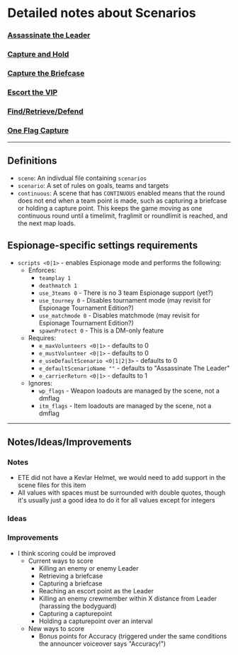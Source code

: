 # Detailed notes about Scenarios
### [Assassinate the Leader](ATL.md)
### [Capture and Hold](CNH.md)
### [Capture the Briefcase](CTB.md)
### [Escort the VIP](ETV.md)
### [Find/Retrieve/Defend](FRD.md)
### [One Flag Capture](OFC.md)
---
## Definitions

* `scene`: An indivdual file containing `scenarios`
* `scenario`: A set of rules on goals, teams and targets
* `continuous`: A scene that has `CONTINUOUS` enabled means that the round does not end when a team point is made, such as capturing a briefcase or holding a capture point.  This keeps the game moving as one continuous round until a timelimit, fraglimit or roundlimit is reached, and the next map loads.

## Espionage-specific settings requirements

* `scripts <0|1>` - enables Espionage mode and performs the following:
    * Enforces:
        * `teamplay 1`
        * `deathmatch 1`
        * `use_3teams 0` - There is no 3 team Espionage support (yet?)
        * `use_tourney 0` - Disables tournament mode (may revisit for Espionage Tournament Edition?)
        * `use_matchmode 0` - Disables matchmode (may revisit for Espionage Tournament Edition?)
        * `spawnProtect 0` - This is a DM-only feature
    * Requires:
        * `e_maxVolunteers <0|1>` - defaults to 0
        * `e_mustVolunteer <0|1>` - defaults to 0
        * `e_useDefaultScenario <0|1|2|3>` - defaults to 0
        * `e_defaultScenarioName ""` - defaults to "Assassinate The Leader"
        * `e_carrierReturn <0|1>` - defaults to 1
    * Ignores:
        * `wp_flags` - Weapon loadouts are managed by the scene, not a dmflag
        * `itm_flags` - Item loadouts are managed by the scene, not a dmflag

---

## Notes/Ideas/Improvements

### Notes
* ETE did not have a Kevlar Helmet, we would need to add support in the scene files for this item
* All values with spaces must be surrounded with double quotes, though it's usually just a good idea to do it for all values except for integers

### Ideas

### Improvements
* I think scoring could be improved
    * Current ways to score
        * Killing an enemy or enemy Leader
        * Retrieving a briefcase
        * Capturing a briefcase
        * Reaching an escort point as the Leader
        * Killing an enemy crewmember within X distance from Leader (harassing the bodyguard)
        * Capturing a capturepoint
        * Holding a capturepoint over an interval
    * New ways to score
        * Bonus points for Accuracy (triggered under the same conditions the announcer voiceover says "Accuracy!")
